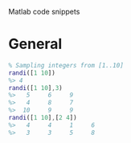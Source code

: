 
Matlab code snippets

# General

```Matlab
% Sampling integers from [1..10]
randi([1 10])
%> 4
randi([1 10],3)
%>   5     6     9
%>   4     8     7
%>  10     9     9
randi([1 10],[2 4])
%>   4     4     1     6
%>   3     3     5     8
``` 
